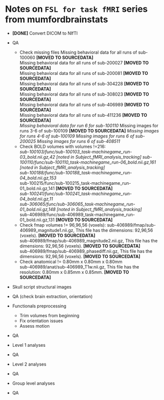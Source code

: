 Notes on `FSL for task fMRI` series from mumfordbrainstats
==========================================================

- **[DONE]** Convert DICOM to NIfTI  

- QA  
  - Check missing files
    Missing behavioral data for all runs of sub-100060 **[MOVED TO SOURCEDATA]**  
    Missing behavioral data for all runs of sub-200027 **[MOVED TO SOURCEDATA]**  
    Missing behavioral data for all runs of sub-200081 **[MOVED TO SOURCEDATA]**  
    Missing behavioral data for all runs of sub-304228 **[MOVED TO SOURCEDATA]**  
    Missing behavioral data for all runs of sub-308023 **[MOVED TO SOURCEDATA]**  
    Missing behavioral data for all runs of sub-406989 **[MOVED TO SOURCEDATA]**  
    Missing behavioral data for all runs of sub-411236 **[MOVED TO SOURCEDATA]**  
    *Missing behavioral data for run 6 for sub-100110*
    Missing images for runs 3-6 of sub-100109 **[MOVED TO SOURCEDATA]**
    *Missing images for runs 4-6 of sub-100109*
    *Missing images for runs 6 of sub-200025*
    *Missing images for runs 6 of sub-408511*
  - Check BOLD volumes with volumes !=216:  
    *sub-100103/func/sub-100103_task-machinegame_run-03_bold.nii.gz,42* *[noted in Subject_fMRI_analysis_tracking]*
    *sub-100110/func/sub-100110_task-machinegame_run-06_bold.nii.gz,161* *[noted in Subject_fMRI_analysis_tracking]*  
    *sub-100188/func/sub-100188_task-machinegame_run-04_bold.nii.gz,153*  
    sub-100215/func/sub-100215_task-machinegame_run-01_bold.nii.gz,141 **[MOVED TO SOURCEDATA]**   
    *sub-100241/func/sub-100241_task-machinegame_run-04_bold.nii.gz,11*  
    *sub-306065/func/sub-306065_task-machinegame_run-01_bold.nii.gz,148* *[noted in Subject_fMRI_analysis_tracking]*   
    sub-406989/func/sub-406989_task-machinegame_run-01_bold.nii.gz,131 **[MOVED TO SOURCEDATA]**  
  - Check fmap volumes != 96,96,56 (voxels):
    sub-406989/fmap/sub-406989_magnitude1.nii.gz, This file has the dimensions: 92,96,56 (voxels). **[MOVED TO SOURCEDATA]**  
    sub-406989/fmap/sub-406989_magnitude2.nii.gz, This file has the dimensions: 92,96,56 (voxels). **[MOVED TO SOURCEDATA]**  
    sub-406989/fmap/sub-406989_phasediff.nii.gz, This file has the dimensions: 92,96,56 (voxels). **[MOVED TO SOURCEDATA]**
  - Check anatomical != 0.80mm x 0.80mm x 0.80mm  
    sub-406989/anat/sub-406989_T1w.nii.gz, This file has the resolution: 0.80mm x 0.85mm x 0.85mm. **[MOVED TO SOURCEDATA]**

- Skull script structural images
- QA (check brain extraction, orientation)

- Functionals preprocessing
  - Trim volumes from beginning
  - Fix orientation issues
  - Assess motion
- QA
- Level 1 analyses
- QA
- Level 2 analyses
- QA
- Group level analyses
- QA

